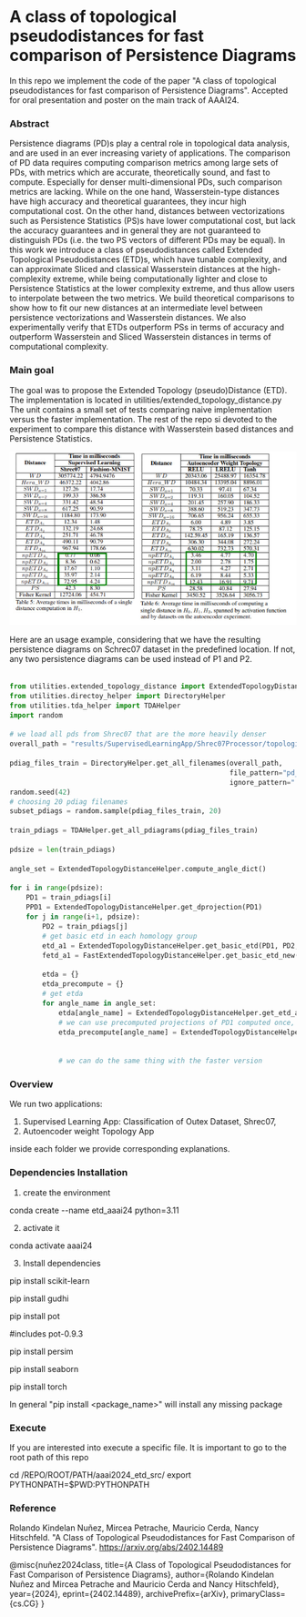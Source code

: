 # A class of topological pseudodistances for fast comparison of Persistence Diagrams

In this repo we implement the code of the paper "A class of topological pseudodistances for fast comparison of Persistence Diagrams". Accepted for oral presentation and poster on the main track of AAAI24.

### Abstract

Persistence diagrams (PD)s play a central role in topological data analysis, and are used in an ever increasing variety of applications. The comparison of PD data requires computing comparison metrics among large sets of PDs, with metrics which are accurate, theoretically sound, and fast to compute. Especially for denser multi-dimensional PDs, such comparison metrics are lacking. While on the one hand, Wasserstein-type distances have high accuracy and theoretical guarantees, they incur high computational cost. On the other hand, distances between vectorizations such as Persistence Statistics (PS)s have lower computational cost, but lack the accuracy guarantees and in general they are not guaranteed to distinguish PDs (i.e. the two PS vectors of different PDs may be equal). In this work we introduce a class of pseudodistances called Extended Topological Pseudodistances (ETD)s, which have tunable complexity, and can approximate Sliced and classical Wasserstein distances at the high-complexity extreme, while being computationally lighter and close to Persistence Statistics at the lower complexity extreme, and thus allow users to interpolate between the two metrics. We build theoretical comparisons to show how to fit our new distances at an intermediate level between persistence vectorizations and Wasserstein distances. We also experimentally verify that ETDs outperform PSs in terms of accuracy and outperform Wasserstein and Sliced Wasserstein distances in terms of computational complexity.

### Main goal
The goal was to propose the Extended Topology (pseudo)Distance (ETD). The implementation is located in utilities/extended_topology_distance.py
The unit contains a small set of tests comparing naive implementation versus the faster implementation. The rest of the repo si devoted to the experiment to compare this distance with Wasserstein based distances and Persistence Statistics.

<img src = "./profiling.jpg">

Here are an usage example, considering that we have the resulting persistence diagrams on Schrec07 dataset in the predefined location.
If not, any two persistence diagrams can be used instead of P1 and P2.
```python

from utilities.extended_topology_distance import ExtendedTopologyDistanceHelper, FastExtendedTopologyDistanceHelper
from utilities.directoy_helper import DirectoryHelper
from utilities.tda_helper import TDAHelper
import random

# we load all pds from Shrec07 that are the more heavily denser
overall_path = "results/SupervisedLearningApp/Shrec07Processor/topological_info"

pdiag_files_train = DirectoryHelper.get_all_filenames(overall_path,
                                                      file_pattern="pd_train",
                                                      ignore_pattern=".png")
random.seed(42)
# choosing 20 pdiag filenames
subset_pdiags = random.sample(pdiag_files_train, 20)

train_pdiags = TDAHelper.get_all_pdiagrams(pdiag_files_train)

pdsize = len(train_pdiags)

angle_set = ExtendedTopologyDistanceHelper.compute_angle_dict()

for i in range(pdsize):
    PD1 = train_pdiags[i]
    PPD1 = ExtendedTopologyDistanceHelper.get_dprojection(PD1)
    for j in range(i+1, pdsize):
        PD2 = train_pdiags[j]
        # get basic etd in each homology group
        etd_a1 = ExtendedTopologyDistanceHelper.get_basic_etd(PD1, PD2, p=2)
        fetd_a1 = FastExtendedTopologyDistanceHelper.get_basic_etd_new(PD1, PD2, p=2)
        
        etda = {}
        etda_precompute = {}
        # get etda
        for angle_name in angle_set:         
            etda[angle_name] = ExtendedTopologyDistanceHelper.get_etd_alpha(PD1, PD2, p=2, angle=angle_set[angle_name])
            # we can use precomputed projections of PD1 computed once, so it will compute only PD2 projection
            etda_precompute[angle_name] = ExtendedTopologyDistanceHelper.get_etd_alpha(PD1, PD2, p=2, 
                                                                                       angle=angle_set[angle_name], 
                                                                                       P11=PPD1)
            # we can do the same thing with the faster version
```

### Overview

We run two applications:

1. Supervised Learning App: Classification of Outex Dataset, Shrec07, 
2. Autoencoder weight Topology App

inside each folder we provide corresponding explanations. 

### Dependencies Installation 

1. create the environment

conda create --name etd_aaai24 python=3.11

2. activate it

conda activate aaai24

3. Install dependencies

 pip install scikit-learn

 pip install gudhi
 
 pip install pot
 
 #includes pot-0.9.3
 
 pip install persim
 
 pip install seaborn
 
 pip install torch
 
 In general "pip install <package_name>" will install any missing package

### Execute

If you are interested into execute a specific file. It is important to go to the root path of this repo

cd /REPO/ROOT/PATH/aaai2024_etd_src/
export PYTHONPATH=$PWD:PYTHONPATH

### Reference

Rolando Kindelan Nuñez, Mircea Petrache, Mauricio Cerda, Nancy Hitschfeld. "A Class of Topological Pseudodistances for Fast Comparison of Persistence Diagrams". https://arxiv.org/abs/2402.14489

@misc{nuñez2024class,
      title={A Class of Topological Pseudodistances for Fast Comparison of Persistence Diagrams}, 
      author={Rolando Kindelan Nuñez and Mircea Petrache and Mauricio Cerda and Nancy Hitschfeld},
      year={2024},
      eprint={2402.14489},
      archivePrefix={arXiv},
      primaryClass={cs.CG}
}
